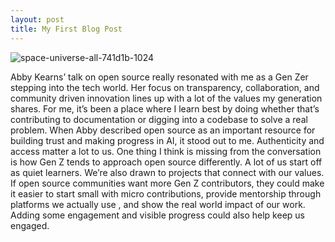 ```yaml
---
layout: post
title: My First Blog Post
---
```


![space-universe-all-741d1b-1024](https://github.com/user-attachments/assets/8b3ec52e-b99d-4ad3-9854-66f6d477859a)


Abby Kearns’ talk on open source really resonated with me as a Gen Zer stepping into the tech world. Her focus on transparency, collaboration, and community driven innovation lines up with a lot of the values my generation shares. For me, it’s been a place where I learn best by doing whether that’s contributing to documentation or digging into a codebase to solve a real problem. When Abby described open source as an important resource for building trust and making progress in AI, it stood out to me. Authenticity and access matter a lot to us.
One thing I think is missing from the conversation is how Gen Z tends to approach open source differently. A lot of us start off as quiet learners. We’re also drawn to projects that connect with our values. If open source communities want more Gen Z contributors, they could make it easier to start small with micro contributions, provide mentorship through platforms we actually use , and show the real world impact of our work. Adding some engagement and visible progress could also help keep us engaged. 
